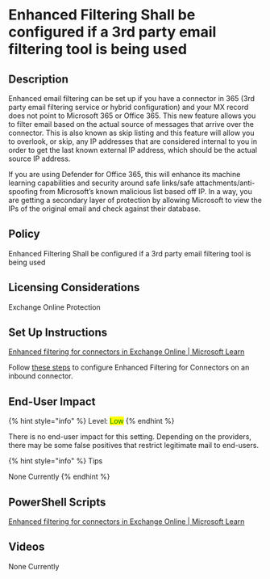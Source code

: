 # Enhanced Filtering Shall be configured if a 3rd party email filtering tool is being used

## Description

Enhanced email filtering can be set up if you have a connector in 365 (3rd party email filtering service or hybrid configuration) and your MX record does not point to Microsoft 365 or Office 365. This new feature allows you to filter email based on the actual source of messages that arrive over the connector. This is also known as skip listing and this feature will allow you to overlook, or skip, any IP addresses that are considered internal to you in order to get the last known external IP address, which should be the actual source IP address.

If you are using Defender for Office 365, this will enhance its machine learning capabilities and security around safe links/safe attachments/anti-spoofing from Microsoft’s known malicious list based off IP. In a way, you are getting a secondary layer of protection by allowing Microsoft to view the IPs of the original email and check against their database.

## Policy

Enhanced Filtering Shall be configured if a 3rd party email filtering tool is being used

## Licensing Considerations

Exchange Online Protection

## Set Up Instructions

[Enhanced filtering for connectors in Exchange Online | Microsoft Learn](https://learn.microsoft.com/en-us/Exchange/mail-flow-best-practices/use-connectors-to-configure-mail-flow/enhanced-filtering-for-connectors#use-the-microsoft-365-defender-portal-to-configure-enhanced-filtering-for-connectors-on-an-inbound-connector)

Follow [these steps](https://learn.microsoft.com/en-us/Exchange/mail-flow-best-practices/use-connectors-to-configure-mail-flow/enhanced-filtering-for-connectors#use-the-microsoft-365-defender-portal-to-configure-enhanced-filtering-for-connectors-on-an-inbound-connector) to configure Enhanced Filtering for Connectors on an inbound connector.

## End-User Impact

{% hint style="info" %}
Level: <mark style="color:green;">Low</mark>
{% endhint %}

There is no end-user impact for this setting. Depending on the providers, there may be some false positives that restrict legitimate mail to end-users.

{% hint style="info" %}
Tips

None Currently
{% endhint %}

## PowerShell Scripts

[Enhanced filtering for connectors in Exchange Online | Microsoft Learn](https://learn.microsoft.com/en-us/Exchange/mail-flow-best-practices/use-connectors-to-configure-mail-flow/enhanced-filtering-for-connectors#use-exchange-online-powershell-or-exchange-online-protection-powershell-to-configure-enhanced-filtering-for-connectors-on-an-inbound-connector)

## Videos

None Currently
